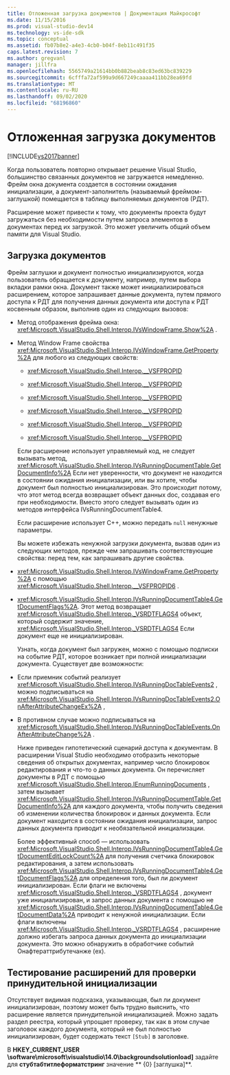 ```yaml
---
title: Отложенная загрузка документов | Документация Майкрософт
ms.date: 11/15/2016
ms.prod: visual-studio-dev14
ms.technology: vs-ide-sdk
ms.topic: conceptual
ms.assetid: fb07b8e2-a4e3-4cb0-b04f-8eb11c491f35
caps.latest.revision: 7
ms.author: gregvanl
manager: jillfra
ms.openlocfilehash: 5565749a21614bb0b882beab8c83ed63bc839229
ms.sourcegitcommit: 6cfffa72af599a9d667249caaaa411bb28ea69fd
ms.translationtype: MT
ms.contentlocale: ru-RU
ms.lasthandoff: 09/02/2020
ms.locfileid: "68196860"
---
```

# <a name="delayed-document-loading"></a>Отложенная загрузка документов
[!INCLUDE[vs2017banner](../../includes/vs2017banner.md)]

Когда пользователь повторно открывает решение Visual Studio, большинство связанных документов не загружается немедленно. Фрейм окна документа создается в состоянии ожидания инициализации, а документ-заполнитель (называемый фреймом-заглушкой) помещается в таблицу выполняемых документов (РДТ).  
  
 Расширение может привести к тому, что документы проекта будут загружаться без необходимости путем запроса элементов в документах перед их загрузкой. Это может увеличить общий объем памяти для Visual Studio.  
  
## <a name="document-loading"></a>Загрузка документов  
 Фрейм заглушки и документ полностью инициализируются, когда пользователь обращается к документу, например, путем выбора вкладки рамки окна. Документ также может инициализироваться расширением, которое запрашивает данные документа, путем прямого доступа к РДТ для получения данных документа или доступа к РДТ косвенным образом, выполнив один из следующих вызовов:  
  
- Метод отображения фрейма окна: <xref:Microsoft.VisualStudio.Shell.Interop.IVsWindowFrame.Show%2A> .  
  
- Метод Window Frame свойства <xref:Microsoft.VisualStudio.Shell.Interop.IVsWindowFrame.GetProperty%2A> для любого из следующих свойств:  
  
  - <xref:Microsoft.VisualStudio.Shell.Interop.__VSFPROPID>  
  
  - <xref:Microsoft.VisualStudio.Shell.Interop.__VSFPROPID>  
  
  - <xref:Microsoft.VisualStudio.Shell.Interop.__VSFPROPID>  
  
  - <xref:Microsoft.VisualStudio.Shell.Interop.__VSFPROPID>  
  
  - <xref:Microsoft.VisualStudio.Shell.Interop.__VSFPROPID>  
  
  - <xref:Microsoft.VisualStudio.Shell.Interop.__VSFPROPID>  
  
  Если расширение использует управляемый код, не следует вызывать метод, <xref:Microsoft.VisualStudio.Shell.Interop.IVsRunningDocumentTable.GetDocumentInfo%2A> Если нет уверенности, что документ не находится в состоянии ожидания инициализации, или вы хотите, чтобы документ был полностью инициализирован. Это происходит потому, что этот метод всегда возвращает объект данных doc, создавая его при необходимости. Вместо этого следует вызывать один из методов интерфейса IVsRunningDocumentTable4.  
  
  Если расширение использует C++, можно передать `null` ненужные параметры.  
  
  Вы можете избежать ненужной загрузки документа, вызвав один из следующих методов, прежде чем запрашивать соответствующие свойства: перед тем, как запрашивать другие свойства.  
  
- <xref:Microsoft.VisualStudio.Shell.Interop.IVsWindowFrame.GetProperty%2A> с помощью <xref:Microsoft.VisualStudio.Shell.Interop.__VSFPROPID6> .  
  
- <xref:Microsoft.VisualStudio.Shell.Interop.IVsRunningDocumentTable4.GetDocumentFlags%2A>. Этот метод возвращает <xref:Microsoft.VisualStudio.Shell.Interop._VSRDTFLAGS4> объект, который содержит значение, <xref:Microsoft.VisualStudio.Shell.Interop._VSRDTFLAGS4> Если документ еще не инициализирован.  
  
  Узнать, когда документ был загружен, можно с помощью подписки на событие РДТ, которое возникает при полной инициализации документа. Существует две возможности:  
  
- Если приемник событий реализует <xref:Microsoft.VisualStudio.Shell.Interop.IVsRunningDocTableEvents2> , можно подписываться на <xref:Microsoft.VisualStudio.Shell.Interop.IVsRunningDocTableEvents2.OnAfterAttributeChangeEx%2A> ,  
  
- В противном случае можно подписываться на <xref:Microsoft.VisualStudio.Shell.Interop.IVsRunningDocTableEvents.OnAfterAttributeChange%2A> .  
  
  Ниже приведен гипотетический сценарий доступа к документам. В расширении Visual Studio необходимо отобразить некоторые сведения об открытых документах, например число блокировок редактирования и что-то о данных документа. Он перечисляет документы в РДТ с помощью <xref:Microsoft.VisualStudio.Shell.Interop.IEnumRunningDocuments> , затем вызывает <xref:Microsoft.VisualStudio.Shell.Interop.IVsRunningDocumentTable.GetDocumentInfo%2A> для каждого документа, чтобы получить сведения об изменении количества блокировок и данных документа. Если документ находится в состоянии ожидания инициализации, запрос данных документа приводит к необязательной инициализации.  
  
  Более эффективный способ — использовать <xref:Microsoft.VisualStudio.Shell.Interop.IVsRunningDocumentTable4.GetDocumentEditLockCount%2A> для получения счетчика блокировок редактирования, а затем использовать <xref:Microsoft.VisualStudio.Shell.Interop.IVsRunningDocumentTable4.GetDocumentFlags%2A> для определения того, был ли документ инициализирован. Если флаги не включены <xref:Microsoft.VisualStudio.Shell.Interop._VSRDTFLAGS4> , документ уже инициализирован, и запрос данных документа с помощью не <xref:Microsoft.VisualStudio.Shell.Interop.IVsRunningDocumentTable4.GetDocumentData%2A> приводит к ненужной инициализации. Если флаги включены <xref:Microsoft.VisualStudio.Shell.Interop._VSRDTFLAGS4> , расширение должно избегать запроса данных документа до инициализации документа. Это можно обнаружить в обработчике событий Онафтераттрибутечанже (ex).  
  
## <a name="testing-extensions-to-see-if-they-force-initialization"></a>Тестирование расширений для проверки принудительной инициализации  
 Отсутствует видимая подсказка, указывающая, был ли документ инициализирован, поэтому может быть трудно выяснить, что расширение является принудительной инициализацией. Можно задать раздел реестра, который упрощает проверку, так как в этом случае заголовок каждого документа, который не был полностью инициализирован, будет содержать текст `[Stub]` в заголовке.  
  
 В **HKEY_CURRENT_USER \software\microsoft\visualstudio\14.0\backgroundsolutionload]** задайте для **стубтабтитлеформатстринг** значение ** {0} [заглушка]**.
